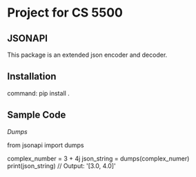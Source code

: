 # Project for CS 5500

## JSONAPI

This package is an extended json encoder and decoder. 

## Installation

command: pip install .

## Sample Code

*Dumps*

from jsonapi import dumps

complex_number = 3 + 4j
json_string = dumps(complex_numer)
print(json_string) // Output: '[3.0, 4.0]'